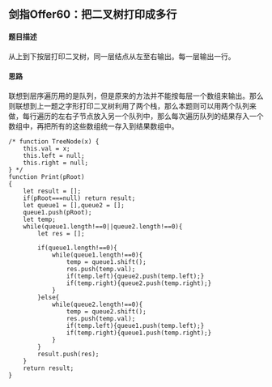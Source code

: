 ## 剑指Offer60：把二叉树打印成多行
#### 题目描述
从上到下按层打印二叉树，同一层结点从左至右输出。每一层输出一行。  
#### 思路
联想到层序遍历用的是队列，但是原来的方法并不能按每层一个数组来输出。那么则联想到上一题之字形打印二叉树利用了两个栈，那么本题则可以用两个队列来做，每行遍历的左右子节点放入另一个队列中，那么每次遍历队列的结果存入一个数组中，再把所有的这些数组统一存入到结果数组中。  
```
/* function TreeNode(x) {
    this.val = x;
    this.left = null;
    this.right = null;
} */
function Print(pRoot)
{
    let result = [];
    if(pRoot===null) return result;
    let queue1 = [],queue2 = [];
    queue1.push(pRoot);
    let temp;
    while(queue1.length!==0||queue2.length!==0){
        let res = [];
       
        if(queue1.length!==0){
            while(queue1.length!==0){
                temp = queue1.shift();
                res.push(temp.val);
                if(temp.left){queue2.push(temp.left);}
                if(temp.right){queue2.push(temp.right);}
            }
        }else{
            while(queue2.length!==0){
                temp = queue2.shift();
                res.push(temp.val);
                if(temp.left){queue1.push(temp.left);}
                if(temp.right){queue1.push(temp.right);}
            }
        }
        result.push(res);
    }
    return result;
}
```
